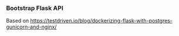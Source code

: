 ### Bootstrap Flask API
Based on https://testdriven.io/blog/dockerizing-flask-with-postgres-gunicorn-and-nginx/